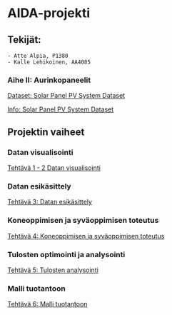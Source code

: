 # AIDA-projekti

## Tekijät:

    - Atte Alpia, P1380
    - Kalle Lehikoinen, AA4085

### Aihe II: Aurinkopaneelit

[Dataset: Solar Panel PV System Dataset](https://www.kaggle.com/datasets/arnavsharmaas/solar-panel-pv-system-dataset)

[Info: Solar Panel PV System Dataset](https://emp.lbl.gov/tracking-the-sun)

## Projektin vaiheet

### Datan visualisointi

[Tehtävä 1 - 2 Datan visualisointi](https://github.com/klehik/AI-DA-Projekti/blob/main/Solar-dataset-group2.ipynb)

### Datan esikäsittely

[Tehtävä 3: Datan esikäsittely](https://github.com/klehik/AI-DA-Projekti/blob/main/datan_esikasittely.ipynb)

### Koneoppimisen ja syväoppimisen toteutus

[Tehtävä 4: Koneoppimisen ja syväoppimisen toteutus](https://github.com/klehik/AI-DA-Projekti/blob/main/Koneoppiminen.ipynb)

### Tulosten optimointi ja analysointi

[Tehtävä 5: Tulosten analysointi](https://github.com/klehik/AI-DA-Projekti/blob/main/Analyysi.ipynb)

### Malli tuotantoon

[Tehtävä 6: Malli tuotantoon](https://github.com/klehik/AI-DA-Projekti/blob/main/malli_tuotantoon.ipynb)
